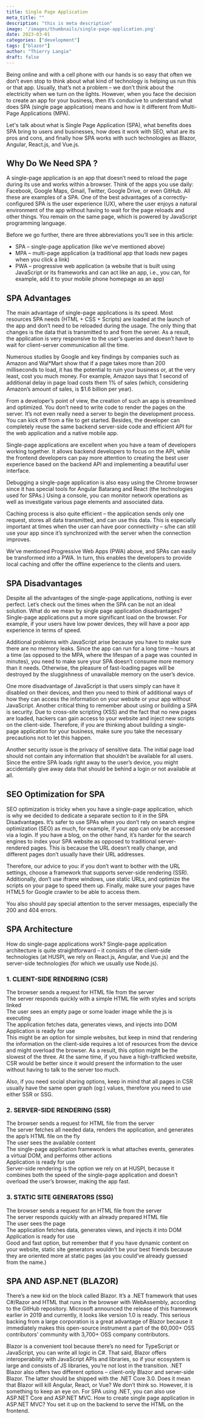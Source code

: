 ```yaml
---
title: Single Page Application
meta_title: ""
description: "this is meta description"
image: '/images/thumbnails/single-page-application.png'
date: 2023-03-01
categories: ["development"]
tags: ["blazor"]
author: "Thierry Langie"
draft: false
---
```

Being online and with a cell phone with our hands is so easy that often we don’t even stop to think about what kind of technology is helping us run this or that app. Usually, that’s not a problem – we don’t think about the electricity when we turn on the lights. However, when you face the decision to create an app for your business, then it’s conducive to understand what does SPA (single page application) means and how is it different from Multi-Page Applications (MPA).

Let's talk about what is Single Page Application (SPA), what benefits does SPA bring to users and businesses, how does it work with SEO, what are its pros and cons, and finally how SPA works with such technologies as Blazor, Angular, React.js, and Vue.js.

## Why Do We Need SPA ?

A single-page application is an app that doesn’t need to reload the page during its use and works within a browser. Think of the apps you use daily: Facebook, Google Maps, Gmail, Twitter, Google Drive, or even GitHub. All these are examples of a SPA. One of the best advantages of a correctly-configured SPA is the user experience (UX), where the user enjoys a natural environment of the app without having to wait for the page reloads and other things. You remain on the same page, which is powered by JavaScript programming language.

Before we go further, there are three abbreviations you’ll see in this article:

- SPA – single-page application (like we’ve mentioned above)
- MPA – multi-page application (a traditional app that loads new pages when you click a link)
- PWA – progressive web application (a website that is built using JavaScript or its frameworks and can act like an app, i.e., you can, for example, add it to your mobile phone homepage as an app)

## SPA Advantages

The main advantage of single-page applications is its speed. Most resources SPA needs (HTML + CSS + Scripts) are loaded at the launch of the app and don’t need to be reloaded during the usage. The only thing that changes is the data that is transmitted to and from the server. As a result, the application is very responsive to the user’s queries and doesn’t have to wait for client-server communication all the time.

Numerous studies by Google and key findings by companies such as Amazon and Wal*Mart show that if a page takes more than 200 milliseconds to load, it has the potential to ruin your business or, at the very least, cost you much money. For example, Amazon says that 1 second of additional delay in page load costs them 1% of sales (which, considering Amazon’s amount of sales, is $1.6 billion per year).

From a developer’s point of view, the creation of such an app is streamlined and optimized. You don’t need to write code to render the pages on the server. It’s not even really need a server to begin the development process. You can kick off from a file to get started. Besides, the developer can completely reuse the same backend server-side code and efficient API for the web application and a native mobile app. 

Single-page applications are excellent when you have a team of developers working together. It allows backend developers to focus on the API, while the frontend developers can pay more attention to creating the best user experience based on the backend API and implementing a beautiful user interface. 

Debugging a single-page application is also easy using the Chrome browser since it has special tools for Angular Batarang and React (the technologies used for SPAs.) Using a console, you can monitor network operations as well as investigate various page elements and associated data. 

Caching process is also quite efficient – the application sends only one request, stores all data transmitted, and can use this data. This is especially important at times when the user can have poor connectivity – s/he can still use your app since it’s synchronized with the server when the connection improves. 

We’ve mentioned Progressive Web Apps (PWA) above, and SPAs can easily be transformed into a PWA. In turn, this enables the developers to provide local caching and offer the offline experience to the clients and users.

## SPA Disadvantages

Despite all the advantages of the single-page applications, nothing is ever perfect. Let’s check out the times when the SPA can be not an ideal solution. What do we mean by single page application disadvantages? Single-page applications put a more significant load on the browser. For example, if your users have low power devices, they will have a poor app experience in terms of speed.

Additional problems with JavaScript arise because you have to make sure there are no memory leaks. Since the app can run for a long time – hours at a time (as opposed to the MPA, where the lifespan of a page was counted in minutes), you need to make sure your SPA doesn’t consume more memory than it needs. Otherwise, the pleasure of fast-loading pages will be destroyed by the sluggishness of unavailable memory on the user’s device. 

One more disadvantage of JavaScript is that users simply can have it disabled on their devices, and then you need to think of additional ways of how they can access the information on your website or your app without JavaScript. Another critical thing to remember about using or building a SPA is security. Due to cross-site scripting (XSS) and the fact that no new pages are loaded, hackers can gain access to your website and inject new scripts on the client-side. Therefore, if you are thinking about building a single-page application for your business, make sure you take the necessary precautions not to let this happen. 

Another security issue is the privacy of sensitive data. The initial page load should not contain any information that shouldn’t be available for all users. Since the entire SPA loads right away to the user’s device, you might accidentally give away data that should be behind a login or not available at all.

## SEO Optimization for SPA

SEO optimization is tricky when you have a single-page application, which is why we decided to dedicate a separate section to it in the SPA Disadvantages. It’s safer to use SPAs when you don’t rely on search engine optimization (SEO) as much, for example, if your app can only be accessed via a login. If you have a blog, on the other hand, it’s harder for the search engines to index your SPA website as opposed to traditional server-rendered pages. This is because the URL doesn’t really change, and different pages don’t usually have their URL addresses. 

Therefore, our advice to you: if you don’t want to bother with the URL settings, choose a framework that supports server-side rendering (SSR). Additionally, don’t use iframe windows, use static URLs, and optimize the scripts on your page to speed them up. Finally, make sure your pages have HTML5 for Google crawler to be able to access them.

You also should pay special attention to the server messages, especially the 200 and 404 errors.

## SPA Architecture

How do single-page applications work? Single-page application architecture is quite straightforward – it consists of the client-side technologies (at HUSPI, we rely on React.js, Angular, and Vue.js) and the server-side technologies (for which we usually use Node.js).

### 1. CLIENT-SIDE RENDERING (CSR)

The browser sends a request for HTML file from the server     
The server responds quickly with a simple HTML file with styles and scripts linked     
The user sees an empty page or some loader image while the js is executing     
The application fetches data, generates views, and injects into DOM     
Application is ready for use     
This might be an option for simple websites, but keep in mind that rendering the information on the client-side requires a lot of resources from the device and might overload the browser. As a result, this option might be the slowest of the three. At the same time, if you have a high-trafficked website, CSR would be better since it would present the information to the user without having to talk to the server too much.

Also, if you need social sharing options, keep in mind that all pages in CSR usually have the same open graph (og:) values, therefore you need to use either SSR or SSG.

### 2. SERVER-SIDE RENDERING (SSR)

The browser sends a request for HTML file from the server     
The server fetches all needed data, renders the application, and generates the app’s HTML file on the fly     
The user sees the available content     
The single-page application framework is what attaches events, generates a virtual DOM, and performs other actions     
Application is ready for use     
Server-side rendering is the option we rely on at HUSPI, because it combines both the speed of the single-page application and doesn’t overload the user’s browser, making the app fast.

### 3. STATIC SITE GENERATORS (SSG)

The browser sends a request for an HTML file from the server     
The server responds quickly with an already prepared HTML file     
The user sees the page     
The application fetches data, generates views, and injects it into DOM     
Application is ready for use     
Good and fast option, but remember that if you have dynamic content on your website, static site generators wouldn’t be your best friends because they are oriented more at static pages (as you could’ve already guessed from the name.)

## SPA AND ASP.NET (BLAZOR)

There’s a new kid on the block called Blazor. It’s a .NET framework that uses C#/Razor and HTML that runs in the browser with WebAssembly, according to the GitHub repository. Microsoft announced the release of this framework earlier in 2019 and currently, it looks like version 1.0 is ready. This serious backing from a large corporation is a great advantage of Blazor because it immediately makes this open-source instrument a part of the 60,000+ OSS contributors’ community with 3,700+ OSS company contributors.

Blazor is a convenient tool because there’s no need for TypeScript or JavaScript, you can write all logic in C#. That said, Blazor offers interoperability with JavaScript APIs and libraries, so if your ecosystem is large and consists of JS libraries, you’re not lost in the transition. .NET Blazor also offers two different options – client-only Blazor and server-side Blazor. The latter should be shipped with the .NET Core 3.0. Does it mean that Blazor will kill Angular, React, or Vue? We don’t think so. However, it is something to keep an eye on. For SPA using .NET, you can also use ASP.NET Core and ASP.NET MVC. How to create single page application in ASP.NET MVC? You set it up on the backend to serve the HTML on the frontend.
